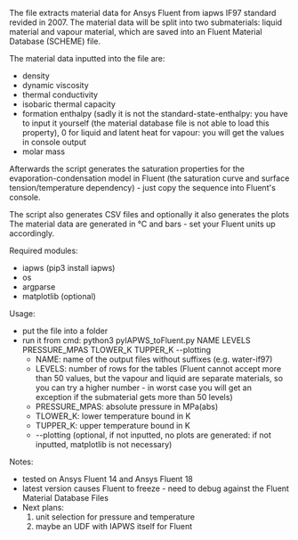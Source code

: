 The file extracts material data for Ansys Fluent from iapws IF97 standard revided in 2007.
The material data will be split into two submaterials: liquid material and vapour material, which are saved into an Fluent Material Database (SCHEME) file.

The material data inputted into the file are:
  - density
  - dynamic viscosity
  - thermal conductivity
  - isobaric thermal capacity
  - formation enthalpy (sadly it is not the standard-state-enthalpy: you have to input it yourself (the material database file is not able to load this property), 0 for liquid and latent heat for vapour: you will get the values in console output
  - molar mass

Afterwards the script generates the saturation properties for the evaporation-condensation model in Fluent (the saturation curve and surface tension/temperature dependency) - just copy the sequence into Fluent's console.


The script also generates CSV files and optionally it also generates the plots
The material data are generated in °C and bars - set your Fluent units up accordingly.

Required modules:
 - iapws (pip3 install iapws)
 - os
 - argparse
 - matplotlib (optional)

Usage:
 - put the file into a folder
 - run it from cmd: python3 pyIAPWS_toFluent.py NAME LEVELS PRESSURE_MPAS TLOWER_K TUPPER_K --plotting
    - NAME: name of the output files without suffixes (e.g. water-if97)
    - LEVELS: number of rows for the tables (Fluent cannot accept more than 50 values, but the vapour and liquid are separate materials, so you can try a higher number - in worst case you will get an exception if the submaterial gets more than 50 levels)
    - PRESSURE_MPAS: absolute pressure in MPa(abs)
    - TLOWER_K: lower temperature bound in K
    - TUPPER_K: upper temperature bound in K
    -    --plotting (optional, if not inputted, no plots are generated: if not inputted, matplotlib is not necessary)


Notes:
 - tested on Ansys Fluent 14 and Ansys Fluent 18
 - latest version causes Fluent to freeze - need to debug against the Fluent Material Database Files
 - Next plans:
   1. unit selection for pressure and temperature
   2. maybe an UDF with IAPWS itself for Fluent
